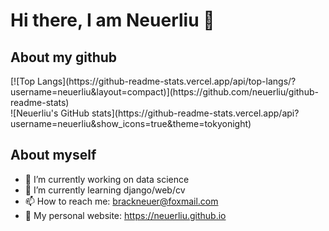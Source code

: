 # Hi there, I am Neuerliu 👋

## About my github
<div>[![Top Langs](https://github-readme-stats.vercel.app/api/top-langs/?username=neuerliu&layout=compact)](https://github.com/neuerliu/github-readme-stats)</div>
<div>![Neuerliu's GitHub stats](https://github-readme-stats.vercel.app/api?username=neuerliu&show_icons=true&theme=tokyonight)</div>

## About myself
- 🔭 I’m currently working on data science
- 🌱 I’m currently learning django/web/cv
- 📫 How to reach me: brackneuer@foxmail.com
- 💬 My personal website: https://neuerliu.github.io

<!--
**Neuerliu/neuerliu** is a ✨ _special_ ✨ repository because its `README.md` (this file) appears on your GitHub profile.

Here are some ideas to get you started:

- 🔭 I’m currently working on data science
- 🌱 I’m currently learning django/web/cv
- 👯 I’m looking to collaborate on ...
- 🤔 I’m looking for help with ...
- 💬 Ask me about ...
- 📫 How to reach me: ...
- 😄 Pronouns: ...
- ⚡ Fun fact: ...
-->

